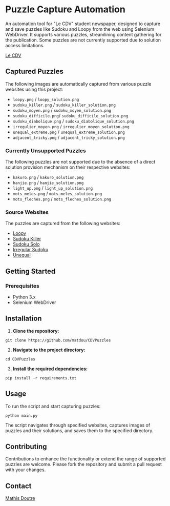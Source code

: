 # Puzzle Capture Automation

An automation tool for "Le CDV" student newspaper, designed to capture and save puzzles like Sudoku and Loopy from the web using Selenium WebDriver. It supports various puzzles, streamlining content gathering for the publication. Some puzzles are not currently supported due to solution access limitations.


[Le CDV](https://cdv.resel.fr/)

## Captured Puzzles

The following images are automatically captured from various puzzle websites using this project:

- `loopy.png` / `loopy_solution.png`
- `sudoku_killer.png` / `sudoku_killer_solution.png`
- `sudoku_moyen.png` / `sudoku_moyen_solution.png`
- `sudoku_difficile.png`/ `sudoku_difficile_solution.png`
- `sudoku_diabolique.png` / `sudoku_diabolique_solution.png`
- `irregulier_moyen.png` / `irregulier_moyen_solution.png`
- `unequal_extreme.png` / `unequal_extreme_solution.png`
- `adjacent_tricky.png` / `adjacent_tricky_solution.png`

### Currently Unsupported Puzzles

The following puzzles are not supported due to the absence of a direct solution provision mechanism on their respective websites:

- `kakuro.png` / `kakuro_solution.png`
- `hanjie.png` / `hanjie_solution.png`
- `light_up.png` / `light_up_solution.png`
- `mots_meles.png` / `mots_meles_solution.png`
- `mots_fleches.png` / `mots_fleches_solution.png`

### Source Websites

The puzzles are captured from the following websites:

- [Loopy](https://www.chiark.greenend.org.uk/~sgtatham/puzzles/js/loopy.html)
- [Sudoku Killer](https://www.e-sudoku.fr/sudoku-killer.php)
- [Sudoku Solo](https://www.e-sudoku.fr/jouer-sudoku-solo.php)
- [Irregular Sudoku](https://www.e-sudoku.fr/sudoku-irregulier.php)
- [Unequal](https://www.chiark.greenend.org.uk/~sgtatham/puzzles/js/unequal.html)

## Getting Started

### Prerequisites

- Python 3.x
- Selenium WebDriver

## Installation

1. **Clone the repository:**

`git clone https://github.com/matdou/CDVPuzzles`

2. **Navigate to the project directory:**

`cd CDVPuzzles`

3. **Install the required dependencies:**

`pip install -r requirements.txt`

## Usage

To run the script and start capturing puzzles:

`python main.py`

The script navigates through specified websites, captures images of puzzles and their solutions, and saves them to the specified directory.

## Contributing

Contributions to enhance the functionality or extend the range of supported puzzles are welcome. Please fork the repository and submit a pull request with your changes.

## Contact

[Mathis Doutre](mailto:mathis.doutre@imt-atlantique.net)
